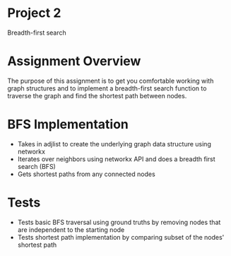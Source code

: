 # Project 2
Breadth-first search

# Assignment Overview
The purpose of this assignment is to get you comfortable working with graph structures and to implement a breadth-first search function to traverse the graph and find the shortest path between nodes.

# BFS Implementation
* Takes in adjlist to create the underlying graph data structure using networkx
* Iterates over neighbors using networkx API and does a breadth first search (BFS)
* Gets shortest paths from any connected nodes

# Tests
* Tests basic BFS traversal using ground truths by removing nodes that are independent to the starting node
* Tests shortest path implementation by comparing subset of the nodes' shortest path

